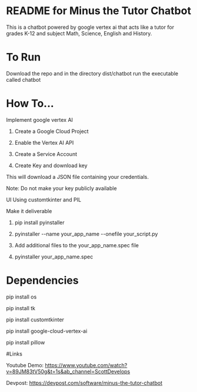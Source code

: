 # README for Minus the Tutor Chatbot
This is a chatbot powered by google vertex ai that acts like a tutor for grades K-12 and subject Math, Science, English and History.

# To Run
Download the repo and in the directory dist/chatbot run the executable called chatbot

# How To...

Implement google vertex AI

1. Create a Google Cloud Project

2. Enable the Vertex AI API

3. Create a Service Account

4. Create Key and download key

This will download a JSON file containing your credentials.

Note: Do not make your key publicly available


UI Using customtkinter and PIL

Make it deliverable

1. pip install pyinstaller

2. pyinstaller --name your_app_name --onefile your_script.py

3. Add additional files to the your_app_name.spec file

4. pyinstaller your_app_name.spec


# Dependencies

pip install os

pip install tk

pip install customtkinter

pip install google-cloud-vertex-ai

pip install pillow

#Links

Youtube Demo: https://www.youtube.com/watch?v=89JM83tV50g&t=1s&ab_channel=ScottDevelops

Devpost: https://devpost.com/software/minus-the-tutor-chatbot
